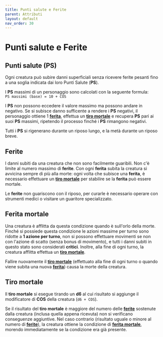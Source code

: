 ```yaml
---
title: Punti salute e Ferite
parent: Attributi
layout: default
nav_order: 30
---
```


# **Punti salute e Ferite**

## **Punti salute (PS)**

Ogni creatura può subire danni superficiali senza ricevere ferite pesanti fino a una soglia indicata dai loro Punti Salute (**PS**).

I **PS** massimi di un personaggio sono calcolati con la seguente formula:  
`PS massimi (base) = 10 + COS`

I **PS** non possono eccedere il valore massimo ma possono andare in negativo. Se si subisce danno sufficente a rendere i **PS** negativi, il personaggio ottiene 1 [**ferita**](#ferite), effettua un [**tiro mortale**](#tiro-mortale) e recupera **PS** pari ai suoi **PS** massimi, ripetendo il processo finché i **PS** rimangono negativi.

Tutti i **PS** si rigenerano durante un riposo lungo, e la metà durante un riposo breve.

## **Ferite**

I danni subiti da una creatura che non sono facilmente guaribili.
Non c'è limite al numero massimo di **ferite**.
Con ogni **ferita** subita la creatura si avvicina sempre di più alla morte: ogni volta che subisce una **ferita**, è necessario effettuare un [**tiro mortale**](#tiro-mortale) per stabilire se la **ferita** può essere mortale.

Le **ferite** non guariscono con il riposo, per curarle è necessario operare con strumenti medici o visitare un guaritore specializzato.

## **Ferita mortale**

Una creatura è afflitta da questa condizione quando è sull'orlo della morte.
Finché si possiede questa condizione le azioni massime per turno sono ridotte a **1 azione per turno**, non si possono effettuare movimenti se non con l'azione di scatto (senza bonus di movimento), e tutti i danni subiti in questo stato sono considerati **critici**. Inoltre, alla fine di ogni turno, la creatura afflitta effettua un [**tiro mortale**](#tiro-mortale).

Fallire nuovamente il [**tiro mortale**](#tiro-mortale) (effettuato alla fine di ogni turno o quando viene subita una nuova [**ferita**](#ferite)) causa la morte della creatura.

## **Tiro mortale**

Il **tiro mortale** si esegue tirando un **d6** al cui risultato si aggiunge il modificatore di **COS** della creatura (`d6 + COS`).

Se il risultato del **tiro mortale** è maggiore del numero delle [**ferite**](#ferite) sostenute dalla creatura (inclusa quella appena ricevuta) non si verificano conseguenze aggiuntive.
Nel caso contrario (risultato uguale o minore al numero di [**ferite**](#ferite)), la creatura ottiene la condizione di [**ferita mortale**](#ferita-mortale), morendo immediatamente se la condizione era già presente.